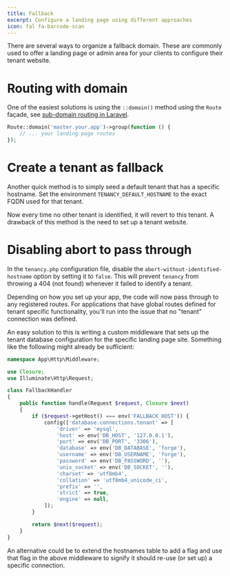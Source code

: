 ```yaml
---
title: Fallback
excerpt: Configure a landing page using different approaches
icon: fal fa-barcode-scan
---
```


There are several ways to organize a fallback domain. These are commonly used to offer
a landing page or admin area for your clients to configure their tenant website.

# Routing with domain

One of the easiest solutions is using the `::domain()` method using the `Route` façade, see
[sub-domain routing in Laravel](https://laravel.com/docs/5.5/routing#route-group-sub-domain-routing).

```php
Route::domain('master.your.app')->group(function () {
    // ... your landing page routes
});
```

# Create a tenant as fallback

Another quick method is to simply seed a default tenant that has a specific
hostname. Set the environment `TENANCY_DEFAULT_HOSTNAME` to the exact FQDN used
for that tenant.

Now every time no other tenant is identified, it will revert to this tenant. A
drawback of this method is the need to set up a tenant website.

# Disabling abort to pass through

In the `tenancy.php` configuration file, disable the `abort-without-identified-hostname` option
by setting it to `false`. This will prevent `tenancy` from throwing a 404 (not found) whenever
it failed to identify a tenant.

Depending on how you set up your app, the code will now pass through to any registered routes.
For applications that have global routes defined for tenant specific functionality, you'll
run into the issue that no "tenant" connection was defined.

An easy solution to this is writing a custom middleware that sets up the tenant database configuration
for the specific landing page site. Something like the following might already be sufficient:

```php
namespace App\Http\Middleware;

use Closure;
use Illuminate\Http\Request;

class FallbackHandler
{
    public function handle(Request $request, Closure $next)
    {
        if ($request->getHost() === env('FALLBACK_HOST')) {
            config(['database.connections.tenant' => [
                'driver' => 'mysql',
                'host' => env('DB_HOST', '127.0.0.1'),
                'port' => env('DB_PORT', '3306'),
                'database' => env('DB_DATABASE', 'forge'),
                'username' => env('DB_USERNAME', 'forge'),
                'password' => env('DB_PASSWORD', ''),
                'unix_socket' => env('DB_SOCKET', ''),
                'charset' => 'utf8mb4',
                'collation' => 'utf8mb4_unicode_ci',
                'prefix' => '',
                'strict' => true,
                'engine' => null,
            ]);
        }

        return $next($request);
    }
}
```

An alternative could be to extend the hostnames table to add a flag and use that flag in
the above middleware to signify it should re-use (or set up) a specific connection.
